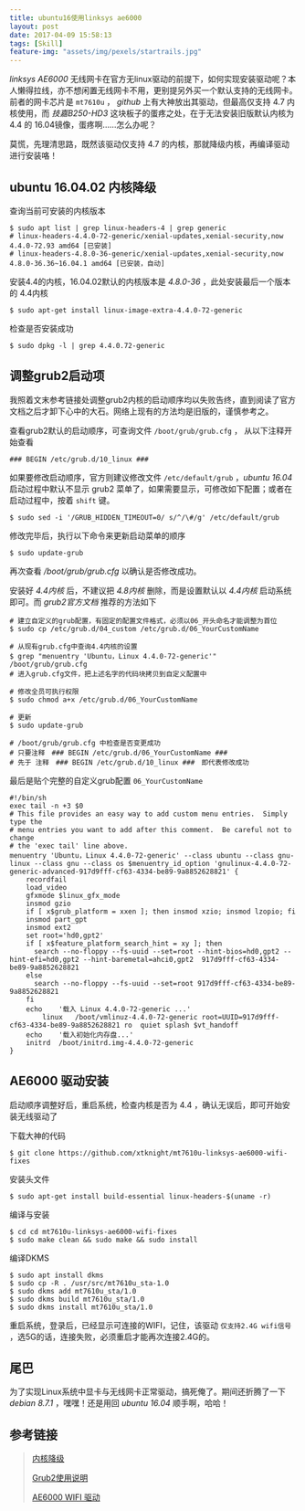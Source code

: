 ```yaml
---
title: ubuntu16使用linksys ae6000
layout: post
date: 2017-04-09 15:58:13
tags: [Skill]
feature-img: "assets/img/pexels/startrails.jpg"
---
```


*linksys AE6000* 无线网卡在官方无linux驱动的前提下，如何实现安装驱动呢？本人懒得拉线，亦不想闲置无线网卡不用，更别提另外买一个默认支持的无线网卡。前者的网卡芯片是 `mt7610u` ， *github*  上有大神放出其驱动，但最高仅支持 4.7 内核使用，而 *技嘉B250-HD3* 这块板子的蛋疼之处，在于无法安装旧版默认内核为 4.4 的 16.04镜像，蛋疼啊……怎么办呢？

<!--more-->

莫慌，先理清思路，既然该驱动仅支持 4.7 的内核，那就降级内核，再编译驱动进行安装咯！

## ubuntu 16.04.02 内核降级

查询当前可安装的内核版本

```shell
$ sudo apt list | grep linux-headers-4 | grep generic
# linux-headers-4.4.0-72-generic/xenial-updates,xenial-security,now 4.4.0-72.93 amd64 [已安装]
# linux-headers-4.8.0-36-generic/xenial-updates,xenial-security,now 4.8.0-36.36~16.04.1 amd64 [已安装，自动]
```

安装4.4的内核，16.04.02默认的内核版本是 *4.8.0-36* ，此处安装最后一个版本的 4.4内核

```shell
$ sudo apt-get install linux-image-extra-4.4.0-72-generic
```

检查是否安装成功

```shell
$ sudo dpkg -l | grep 4.4.0.72-generic
```

## 调整grub2启动项

我照着文末参考链接处调整grub2内核的启动顺序均以失败告终，直到阅读了官方文档之后才卸下心中的大石。网络上现有的方法均是旧版的，谨慎参考之。

查看grub2默认的启动顺序，可查询文件 `/boot/grub/grub.cfg` ， 从以下注释开始查看

```shell
### BEGIN /etc/grub.d/10_linux ###
```

如果要修改启动顺序，官方则建议修改文件 `/etc/default/grub` ，*ubuntu 16.04* 启动过程中默认不显示 grub2 菜单了，如果需要显示，可修改如下配置；或者在启动过程中，按着 `shift` 键。

```shell
$ sudo sed -i '/GRUB_HIDDEN_TIMEOUT=0/ s/^/\#/g' /etc/default/grub
```

修改完毕后，执行以下命令来更新启动菜单的顺序

```shell
$ sudo update-grub
```

再次查看 */boot/grub/grub.cfg* 以确认是否修改成功。

安装好 *4.4内核* 后，不建议把 *4.8内核* 删除，而是设置默认以 *4.4内核* 启动系统即可。而 *grub2官方文档* 推荐的方法如下

```shell
# 建立自定义的grub配置，有固定的配置文件格式，必须以06_开头命名才能调整为首位
$ sudo cp /etc/grub.d/04_custom /etc/grub.d/06_YourCustomName

# 从现有grub.cfg中查询4.4内核的设置
$ grep "menuentry 'Ubuntu，Linux 4.4.0-72-generic'" /boot/grub/grub.cfg 
# 进入grub.cfg文件，把上述名字的代码块拷贝到自定义配置中

# 修改全员可执行权限
$ sudo chmod a+x /etc/grub.d/06_YourCustomName

# 更新
$ sudo update-grub

# /boot/grub/grub.cfg 中检查是否变更成功
# 只要注释　### BEGIN /etc/grub.d/06_YourCustomName ###　
# 先于 注释　### BEGIN /etc/grub.d/10_linux ###　即代表修改成功
```

最后是贴个完整的自定义grub配置 `06_YourCustomName` 

```shell
#!/bin/sh
exec tail -n +3 $0
# This file provides an easy way to add custom menu entries.  Simply type the
# menu entries you want to add after this comment.  Be careful not to change
# the 'exec tail' line above.
menuentry 'Ubuntu，Linux 4.4.0-72-generic' --class ubuntu --class gnu-linux --class gnu --class os $menuentry_id_option 'gnulinux-4.4.0-72-generic-advanced-917d9fff-cf63-4334-be89-9a8852628821' {
	recordfail
	load_video
	gfxmode $linux_gfx_mode
	insmod gzio
	if [ x$grub_platform = xxen ]; then insmod xzio; insmod lzopio; fi
	insmod part_gpt
	insmod ext2
	set root='hd0,gpt2'
	if [ x$feature_platform_search_hint = xy ]; then
	  search --no-floppy --fs-uuid --set=root --hint-bios=hd0,gpt2 --hint-efi=hd0,gpt2 --hint-baremetal=ahci0,gpt2  917d9fff-cf63-4334-be89-9a8852628821
	else
	  search --no-floppy --fs-uuid --set=root 917d9fff-cf63-4334-be89-9a8852628821
	fi
	echo	'载入 Linux 4.4.0-72-generic ...'
        linux	/boot/vmlinuz-4.4.0-72-generic root=UUID=917d9fff-cf63-4334-be89-9a8852628821 ro  quiet splash $vt_handoff
	echo	'载入初始化内存盘...'
	initrd	/boot/initrd.img-4.4.0-72-generic
}
```

## AE6000 驱动安装

启动顺序调整好后，重启系统，检查内核是否为 4.4 ，确认无误后，即可开始安装无线驱动了

下载大神的代码

```shell
$ git clone https://github.com/xtknight/mt7610u-linksys-ae6000-wifi-fixes
```

安装头文件

```shell
$ sudo apt-get install build-essential linux-headers-$(uname -r)
```

编译与安装

```shell
$ cd cd mt7610u-linksys-ae6000-wifi-fixes
$ sudo make clean && sudo make && sudo install
```

编译DKMS

```shell
$ sudo apt install dkms
$ sudo cp -R . /usr/src/mt7610u_sta-1.0
$ sudo dkms add mt7610u_sta/1.0
$ sudo dkms build mt7610u_sta/1.0
$ sudo dkms install mt7610u_sta/1.0
```

重启系统，登录后，已经显示可连接的WIFI，记住，该驱动 `仅支持2.4G wifi信号` ，选5G的话，连接失败，必须重启才能再次连接2.4G的。

## 尾巴

为了实现Linux系统中显卡与无线网卡正常驱动，搞死俺了。期间还折腾了一下 *debian 8.7.1* ，嘿嘿！还是用回 *ubuntu 16.04* 顺手啊，哈哈！

## 参考链接

> [内核降级](http://www.xf5000.com/2016/12/20/ubuntu16-04-kernel-downgrade/)
>
> [Grub2使用说明](https://wiki.ubuntu-tw.org/index.php?title=Grub2)
>
> [AE6000 WIFI 驱动](https://github.com/xtknight/mt7610u-linksys-ae6000-wifi-fixes)
